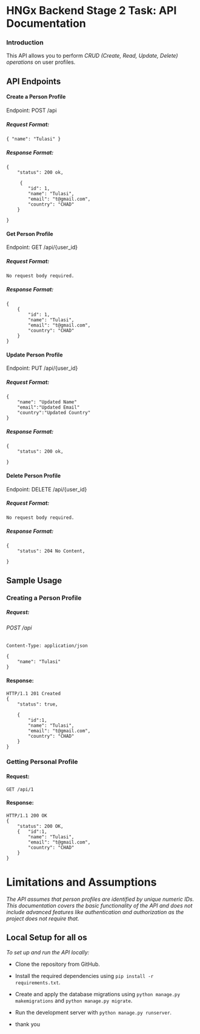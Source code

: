 # HNGx Backend Stage 2 Task: API Documentation

### Introduction

This API allows you to perform *CRUD (Create, Read, Update, Delete) operations* on user profiles.

## API Endpoints
#### Create a Person Profile
Endpoint: POST /api

##### Request Format:
`{
    "name": "Tulasi"
}`

##### Response Format:
    {
        "status": 200 ok,
       
         {
            "id": 1,
            "name": "Tulasi",
            "email": "t@gmail.com",
            "country": "CHAD"
        }

    }

#### Get Person Profile
Endpoint: GET /api/{user_id}

##### Request Format: 
`No request body required.`

##### Response Format:
    {
        {
            "id": 1,
            "name": "Tulasi",
            "email": "t@gmail.com",
            "country": "CHAD"
        }
    }

#### Update Person Profile
Endpoint: PUT /api/{user_id}

##### Request Format:
    {
        "name": "Updated Name"
        "email":"Updated Email"
        "country":"Updated Country"
    }

##### Response Format:
    {
        "status": 200 ok,
       
    }

#### Delete Person Profile
Endpoint: DELETE /api/{user_id}

##### Request Format: 
    No request body required.

##### Response Format:
    {
        "status": 204 No Content,
       
    }

## Sample Usage

### Creating a Person Profile
##### Request:

###### POST /api
    Content-Type: application/json

    {
        "name": "Tulasi"
    }

#### Response:
    HTTP/1.1 201 Created
    {
        "status": true,
       
        {
            "id":1,
            "name": "Tulasi",
            "email": "t@gmail.com",
            "country": "CHAD"
        }
    }

### Getting Personal Profile
#### Request:
`GET /api/1`
#### Response:
    HTTP/1.1 200 OK
    {
        "status": 200 OK,
        {   "id":1,
            "name": "Tulasi",
            "email": "t@gmail.com",
            "country": "CHAD"
        }
    }


# Limitations and Assumptions
*The API assumes that person profiles are identified by unique numeric IDs.
This documentation covers the basic functionality of the API and does not include advanced features like authentication and authorization as the project does not require that.*

## Local Setup for all os

*To set up and run the API locally:*

- Clone the repository from GitHub.
- Install the required dependencies using `pip install -r requirements.txt`.
- Create and apply the database migrations using `python manage.py makemigrations` and `python manage.py migrate`.
- Run the development server with `python manage.py runserver`.

- thank you

